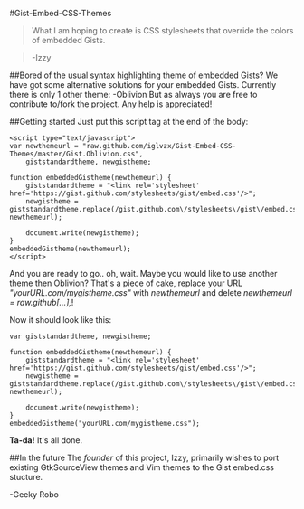 #Gist-Embed-CSS-Themes
>What I am hoping to create is CSS stylesheets that override the colors of embedded Gists.

>-Izzy

##Bored of the usual syntax highlighting theme of embedded Gists?
We have got some alternative solutions for your embedded Gists. Currently there is only 1 other theme:
-Oblivion
But as always you are free to contribute to/fork the project. Any help is appreciated!

##Getting started
Just put this script tag at the end of the body:

	<script type="text/javascript">
	var newthemeurl = "raw.github.com/iglvzx/Gist-Embed-CSS-Themes/master/Gist.Oblivion.css",
    	giststandardtheme, newgistheme;

	function embeddedGistheme(newthemeurl) {
    	giststandardtheme = "<link rel='stylesheet' href='https://gist.github.com/stylesheets/gist/embed.css'/>";
    	newgistheme = giststandardtheme.replace(/gist.github.com\/stylesheets\/gist\/embed.css/g, newthemeurl);

    	document.write(newgistheme);
	}
	embeddedGistheme(newthemeurl);
	</script>
And you are ready to go.. oh, wait. Maybe you would like to use another theme then Oblivion? That's a piece of cake, replace your URL *"yourURL.com/mygistheme.css"* with *newthemeurl* and delete *newthemeurl = raw.github[…],*!

Now it should look like this:
	
	var giststandardtheme, newgistheme;

	function embeddedGistheme(newthemeurl) {
    	giststandardtheme = "<link rel='stylesheet' href='https://gist.github.com/stylesheets/gist/embed.css'/>";
    	newgistheme = giststandardtheme.replace(/gist.github.com\/stylesheets\/gist\/embed.css/g, newthemeurl);

    	document.write(newgistheme);
	}
	embeddedGistheme("yourURL.com/mygistheme.css");

**Ta-da!** It's all done.

##In the future
The *founder* of this project, Izzy, primarily wishes to port existing GtkSourceView themes and Vim themes to the Gist embed.css stucture.

-Geeky Robo